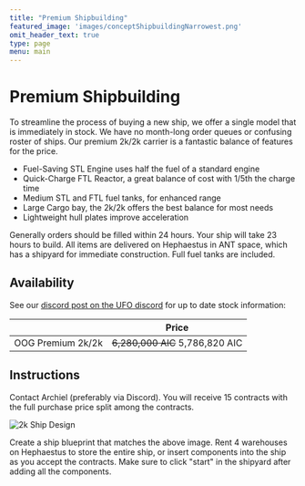 ```yaml
---
title: "Premium Shipbuilding"
featured_image: 'images/conceptShipbuildingNarrowest.png'
omit_header_text: true
type: page
menu: main
---
```


# Premium Shipbuilding

To streamline the process of buying a new ship, we offer a single model that is immediately in stock. We have no month-long order queues or confusing roster of ships. Our premium 2k/2k carrier is a fantastic balance of features for the price.

* Fuel-Saving STL Engine uses half the fuel of a standard engine
* Quick-Charge FTL Reactor, a great balance of cost with 1/5th the charge time
* Medium STL and FTL fuel tanks, for enhanced range
* Large Cargo bay, the 2k/2k offers the best balance for most needs
* Lightweight hull plates improve acceleration

Generally orders should be filled within 24 hours. Your ship will take 23 hours to build. All items are delivered on Hephaestus in ANT space, which has a shipyard for immediate construction. Full fuel tanks are included. 

## Availability
See our [discord post on the UFO discord](https://discord.com/channels/855488309802172469/1235430108127432754) for up to date stock information:

|  | Price |
| ------ | ----------- |
| OOG Premium 2k/2k   | ~~6,280,000 AIC~~ 5,786,820 AIC |

## Instructions
Contact Archiel (preferably via Discord). You will receive 15 contracts with the full purchase price split among the contracts. 

![2k Ship Design](/images/OOG2kShip.png "2k Ship Design")

Create a ship blueprint that matches the above image. Rent 4 warehouses on Hephaestus to store the entire ship, or insert components into the ship as you accept the contracts. Make sure to click "start" in the shipyard after adding all the components.
